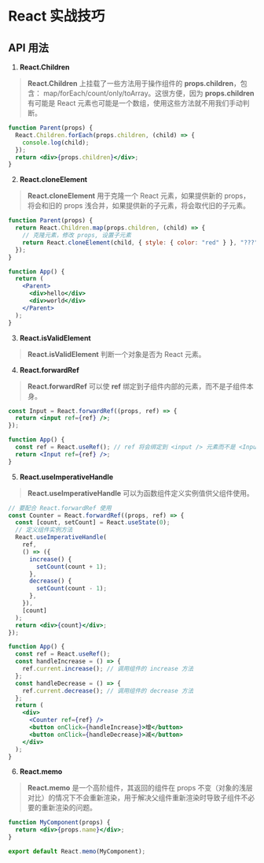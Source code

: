 # React 实战技巧

## API 用法

1. **React.Children**

> **React.Children** 上挂载了一些方法用于操作组件的 **props.children**，包含： map/forEach/count/only/toArray。这很方便，因为 **props.children** 有可能是 React 元素也可能是一个数组，使用这些方法就不用我们手动判断。

```jsx
function Parent(props) {
  React.Children.forEach(props.children, (child) => {
    console.log(child);
  });
  return <div>{props.children}</div>;
}
```

2. **React.cloneElement**

> **React.cloneElement** 用于克隆一个 React 元素，如果提供新的 props，将会和旧的 props 浅合并，如果提供新的子元素，将会取代旧的子元素。

```jsx
function Parent(props) {
  return React.Children.map(props.children, (child) => {
    // 克隆元素，修改 props, 设置子元素
    return React.cloneElement(child, { style: { color: "red" } }, "???");
  });
}

function App() {
  return (
    <Parent>
      <div>hello</div>
      <div>world</div>
    </Parent>
  );
}
```

3. **React.isValidElement**

> **React.isValidElement** 判断一个对象是否为 React 元素。

4. **React.forwardRef**

> **React.forwardRef** 可以使 **ref** 绑定到子组件内部的元素，而不是子组件本身。

```jsx
const Input = React.forwardRef((props, ref) => {
  return <input ref={ref} />;
});

function App() {
  const ref = React.useRef(); // ref 将会绑定到 <input /> 元素而不是 <Input /> 组件
  return <Input ref={ref} />;
}
```

5. **React.useImperativeHandle**

> **React.useImperativeHandle** 可以为函数组件定义实例值供父组件使用。

```jsx
// 要配合 React.forwardRef 使用
const Counter = React.forwardRef((props, ref) => {
  const [count, setCount] = React.useState(0);
  // 定义组件实例方法
  React.useImperativeHandle(
    ref,
    () => ({
      increase() {
        setCount(count + 1);
      },
      decrease() {
        setCount(count - 1);
      },
    }),
    [count]
  );
  return <div>{count}</div>;
});

function App() {
  const ref = React.useRef();
  const handleIncrease = () => {
    ref.current.increase(); // 调用组件的 increase 方法
  };
  const handleDecrease = () => {
    ref.current.decrease(); // 调用组件的 decrease 方法
  };
  return (
    <div>
      <Counter ref={ref} />
      <button onClick={handleIncrease}>增</button>
      <button onClick={handleDecrease}>减</button>
    </div>
  );
}
```

6. **React.memo**

> **React.memo** 是一个高阶组件，其返回的组件在 props 不变（对象的浅层对比）的情况下不会重新渲染，用于解决父组件重新渲染时导致子组件不必要的重新渲染的问题。

```jsx
function MyComponent(props) {
  return <div>{props.name}</div>;
}

export default React.memo(MyComponent);
```
